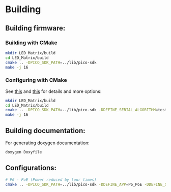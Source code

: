 # Building
## Building firmware:
### Building with CMake
```bash
mkdir LED_Matrix/build
cd LED_Matrix/build
cmake .. -DPICO_SDK_PATH=../lib/pico-sdk
make -j 16
```

### Configuring with CMake
See [this](https://github.com/daveythacher/LED_Matrix_RP2040/blob/main/LED_Matrix/CMakeLists.txt) and [this](https://github.com/daveythacher/LED_Matrix_RP2040/blob/main/doc/Configuration.md) for details and more options:
```bash
mkdir LED_Matrix/build
cd LED_Matrix/build
cmake .. -DPICO_SDK_PATH=../lib/pico-sdk -DDEFINE_SERIAL_ALGORITHM=test -DDEFINE_MATRIX_ALGORITM=BCM -DDEFINE_MULTIPLEX_ALGORITHM=Direct -DDEFINE_MULTIPLEX_SCAN=4 -DDEFINE_COLUMNS=16 -DDEFINE_MAX_RGB_LED_STEPS=512 -DDEFINE_MATRIX_DCLOCK=21.0 -DDEFINE_BLANK_TIME=6 -DDEFINE_MIN_REFRESH=1500
make -j 16
```

## Building documentation:
For generating doxygen documentation:
```bash
doxygen Doxyfile
```

## Configurations:
```bash
# P6 - PoE (Power reduced by four times)
cmake .. -DPICO_SDK_PATH=../lib/pico-sdk -DDEFINE_APP=P6_PoE -DDEFINE_SERIAL_ALGORITHM=uart -DDEFINE_MULTIPLEX_ALGORITHM=Decoder -DDEFINE_MATRIX_ALGORITM=PWM -DDEFINE_SERIAL_RGB_TYPE=RGB24 -DDEFINE_MULTIPLEX_SCAN=8 -DDEFINE_COLUMNS=32 -DDEFINE_MAX_RGB_LED_STEPS=130 -DDEFINE_MATRIX_DCLOCK=17.0 -DDEFINE_SERIAL_UART_BAUD=7800000 -DDEFINE_BLANK_TIME=6 -DDEFINE_FPS=30 -DDEFINE_MIN_REFRESH=3000
```